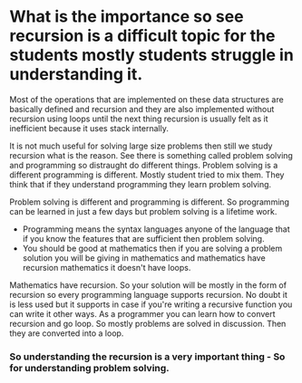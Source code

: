 # What is the importance so see recursion is a difficult topic for the students mostly students struggle in understanding it.

Most of the operations that are implemented on these data structures are basically defined and recursion and they are also implemented without recursion using loops until the next thing recursion is usually felt as it inefficient because it uses stack internally.

It is not much useful for solving large size problems then still we study recursion what is the reason. See there is something called problem solving and programming so distraught do different things. Problem solving is a different programming is different. Mostly student tried to mix them. They think that if they understand programming they learn problem solving.

Problem solving is different and programming is different. So programming can be learned in just a few days but problem solving is a lifetime work.
- Programming means the syntax languages anyone of the language that if you know the features that are sufficient then problem solving.
- You should be good at mathematics then if you are solving a problem solution you will be giving in mathematics and mathematics have recursion mathematics it doesn't have loops.

Mathematics have recursion. So your solution will be mostly in the form of recursion so every programming language supports recursion. No doubt it is less used but it supports in case if you're writing a recursive function you can write it other ways. As a programmer you can learn how to convert recursion and go loop. So mostly problems are solved in discussion. Then they are converted into a loop. 

### So understanding the recursion is a very important thing - So for understanding problem solving.
